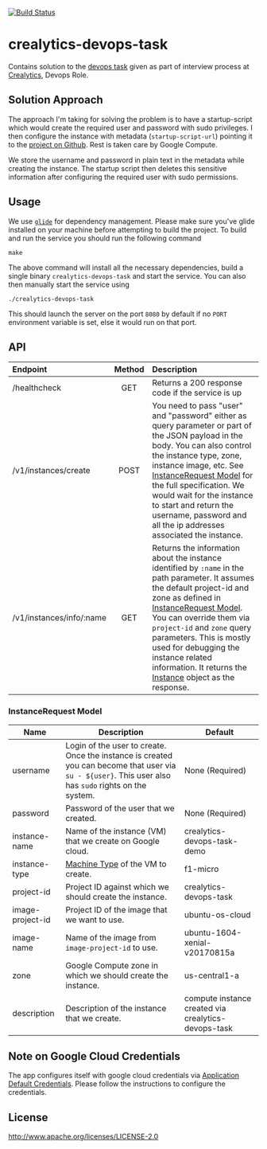 [![Build Status](https://travis-ci.org/ashwanthkumar/crealytics-devops-task.svg?branch=master)](https://travis-ci.org/ashwanthkumar/crealytics-devops-task)
# crealytics-devops-task

Contains solution to the [devops task](https://docs.google.com/document/d/18zk1WbVBPuooO_sCPwA1Y8KkHubQSPJHfBZZ7eHFgKs/edit?ts=59a81932#) given as part of interview process at [Crealytics](https://crealytics.com/career/), Devops Role.

## Solution Approach
The approach I'm taking for solving the problem is to have a startup-script which would create the required user and password with sudo privileges. I then configure the instance with metadata (`startup-script-url`) pointing it to the [project on Github](https://raw.githubusercontent.com/ashwanthkumar/crealytics-devops-task/master/startup-script.sh). Rest is taken care by Google Compute.

We store the username and password in plain text in the metadata while creating the instance. The startup script then deletes this sensitive information after configuring the required user with sudo permissions.

## Usage
We use [`glide`](https://glide.sh/) for dependency management. Please make sure you've glide installed on your machine before attempting to build the project. To build and run the service you should run the following command

```
make
```

The above command will install all the necessary dependencies, build a single binary `crealytics-devops-task` and start the service. You can also then manually start the service using

```
./crealytics-devops-task
```

This should launch the server on the port `8080` by default if no `PORT` environment variable is set, else it would run on that port.

## API
| Endpoint | Method | Description |
| :--- | :---: | :--- |
| /healthcheck | GET | Returns a 200 response code if the service is up |
| /v1/instances/create | POST | You need to pass "user" and "password" either as query parameter or part of the JSON payload in the body. You can also control the instance type, zone, instance image, etc. See [InstanceRequest Model](#instancerequest-model) for the full specification. We would wait for the instance to start and return the username, password and all the ip addresses associated the instance. |
| /v1/instances/info/:name | GET | Returns the information about the instance identified by `:name` in the path parameter. It assumes the default project-id and zone as defined in [InstanceRequest Model](#instancerequest-model). You can override them via `project-id` and `zone` query parameters. This is mostly used for debugging the instance related information. It returns the [Instance](https://godoc.org/google.golang.org/api/compute/v1#Instance) object as the response. |

### InstanceRequest Model

| Name | Description | Default |
| --- | --- | --- |
| username | Login of the user to create. Once the instance is created you can become that user via `su - ${user}`. This user also has `sudo` rights on the system. | None (Required) |
| password | Password of the user that we created. | None (Required) |
| instance-name | Name of the instance (VM) that we create on Google cloud. | crealytics-devops-task-demo |
| instance-type | [Machine Type](https://cloud.google.com/compute/docs/machine-types) of the VM to create. | f1-micro |
| project-id | Project ID against which we should create the instance. | crealytics-devops-task |
| image-project-id | Project ID of the image that we want to use. | ubuntu-os-cloud |
| image-name | Name of the image from `image-project-id` to use. | ubuntu-1604-xenial-v20170815a |
| zone | Google Compute zone in which we should create the instance. | us-central1-a |
| description | Description of the instance that we create. | compute instance created via crealytics-devops-task |

## Note on Google Cloud Credentials
The app configures itself with google cloud credentials via [Application Default Credentials](https://developers.google.com/identity/protocols/application-default-credentials). Please follow the instructions to configure the credentials.

## License
http://www.apache.org/licenses/LICENSE-2.0
